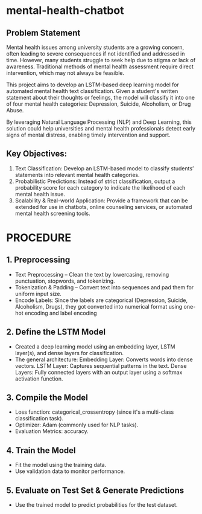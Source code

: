 # mental-health-chatbot
## Problem Statement
Mental health issues among university students are a growing concern, often leading to severe consequences if not identified and addressed in time. However, many students struggle to seek help due to stigma or lack of awareness. Traditional methods of mental health assessment require direct intervention, which may not always be feasible.

This project aims to develop an LSTM-based deep learning model for automated mental health text classification. Given a student's written statement about their thoughts or feelings, the model will classify it into one of four mental health categories: Depression, Suicide, Alcoholism, or Drug Abuse.

By leveraging Natural Language Processing (NLP) and Deep Learning, this solution could help universities and mental health professionals detect early signs of mental distress, enabling timely intervention and support.

## Key Objectives:
1. Text Classification: Develop an LSTM-based model to classify students’ statements into relevant mental health categories.
2. Probabilistic Predictions: Instead of strict classification, output a probability score for each category to indicate the likelihood of each mental health issue.
3. Scalability & Real-world Application: Provide a framework that can be extended for use in chatbots, online counseling services, or automated mental health screening tools.


# PROCEDURE
## 1. Preprocessing
- Text Preprocessing – Clean the text by lowercasing, removing punctuation, stopwords, and tokenizing.
- Tokenization & Padding – Convert text into sequences and pad them for uniform input size.
- Encode Labels: Since the labels are categorical (Depression, Suicide, Alcoholism, Drugs), they got converted into numerical format using one-hot encoding and label encoding

## 2. Define the LSTM Model
- Created a deep learning model using an embedding layer, LSTM layer(s), and dense layers for classification. 
- The general architecture:
Embedding Layer: Converts words into dense vectors.
LSTM Layer: Captures sequential patterns in the text.
Dense Layers: Fully connected layers with an output layer using a softmax activation function.

## 3. Compile the Model
- Loss function: categorical_crossentropy (since it's a multi-class classification task).
- Optimizer: Adam (commonly used for NLP tasks).
- Evaluation Metrics: accuracy.

## 4. Train the Model
- Fit the model using the training data.
- Use validation data to monitor performance.

## 5. Evaluate on Test Set & Generate Predictions
- Use the trained model to predict probabilities for the test dataset.
